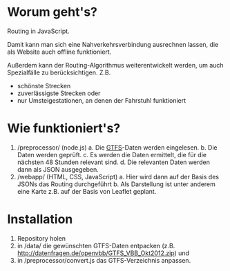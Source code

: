 # Worum geht's?
Routing in JavaScript.

Damit kann man sich eine Nahverkehrsverbindung ausrechnen lassen, die als Website auch offline funktioniert.

Außerdem kann der Routing-Algorithmus weiterentwickelt werden, um auch Spezialfälle zu berücksichtigen. Z.B.

* schönste Strecken
* zuverlässigste Strecken oder
* nur Umsteigestationen, an denen der Fahrstuhl funktioniert

# Wie funktioniert's?

1. /preprocessor/ (node.js)
   a. Die [GTFS](https://developers.google.com/transit/gtfs/reference)-Daten werden eingelesen.
   b. Die Daten werden geprüft.
   c. Es werden die Daten ermittelt, die für die nächsten 48 Stunden relevant sind.
   d. Die relevanten Daten werden dann als JSON ausgegeben.
2. /webapp/ (HTML, CSS, JavaScript)
   a. Hier wird dann auf der Basis des JSONs das Routing durchgeführt
   b. Als Darstellung ist unter anderem eine Karte z.B. auf der Basis von Leaflet geplant.

# Installation

1. Repository holen
2. in /data/ die gewünschten GTFS-Daten entpacken (z.B. <http://datenfragen.de/openvbb/GTFS_VBB_Okt2012.zip>) und
3. in /preprocessor/convert.js das GTFS-Verzeichnis anpassen.
	